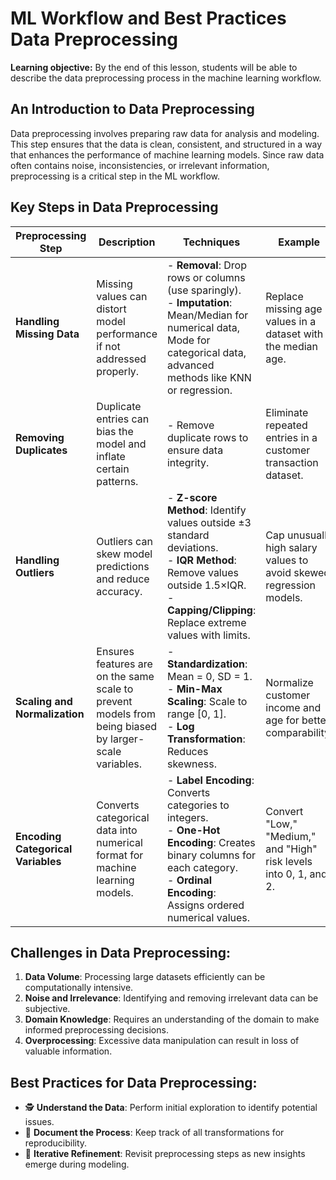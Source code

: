 <h1>
  <span class="headline">ML Workflow and Best Practices</span>
  <span class="subhead">Data Preprocessing</span>
</h1>

**Learning objective:** By the end of this lesson, students will be able to describe the data preprocessing process in the machine learning workflow.

## An Introduction to Data Preprocessing

Data preprocessing involves preparing raw data for analysis and modeling. This step ensures that the data is clean, consistent, and structured in a way that enhances the performance of machine learning models. Since raw data often contains noise, inconsistencies, or irrelevant information, preprocessing is a critical step in the ML workflow.

## Key Steps in Data Preprocessing

| **Preprocessing Step**          | **Description**                                                                                              | **Techniques**                                                                                                 | **Example**                                                |
|----------------------------------|--------------------------------------------------------------------------------------------------------------|---------------------------------------------------------------------------------------------------------------|------------------------------------------------------------|
| **Handling Missing Data**       | Missing values can distort model performance if not addressed properly.                                       | - **Removal**: Drop rows or columns (use sparingly). <br> - **Imputation**: Mean/Median for numerical data, Mode for categorical data, advanced methods like KNN or regression. | Replace missing age values in a dataset with the median age.|
| **Removing Duplicates**          | Duplicate entries can bias the model and inflate certain patterns.                                            | - Remove duplicate rows to ensure data integrity.                                                             | Eliminate repeated entries in a customer transaction dataset. |
| **Handling Outliers**            | Outliers can skew model predictions and reduce accuracy.                                                     | - **Z-score Method**: Identify values outside ±3 standard deviations. <br> - **IQR Method**: Remove values outside 1.5×IQR. <br> - **Capping/Clipping**: Replace extreme values with limits. | Cap unusually high salary values to avoid skewed regression models. |
| **Scaling and Normalization**    | Ensures features are on the same scale to prevent models from being biased by larger-scale variables.         | - **Standardization**: Mean = 0, SD = 1. <br> - **Min-Max Scaling**: Scale to range [0, 1]. <br> - **Log Transformation**: Reduces skewness. | Normalize customer income and age for better comparability. |
| **Encoding Categorical Variables** | Converts categorical data into numerical format for machine learning models.                                 | - **Label Encoding**: Converts categories to integers. <br> - **One-Hot Encoding**: Creates binary columns for each category. <br> - **Ordinal Encoding**: Assigns ordered numerical values. | Convert "Low," "Medium," and "High" risk levels into 0, 1, and 2. |

## Challenges in Data Preprocessing:
1. **Data Volume**: Processing large datasets efficiently can be computationally intensive.
2. **Noise and Irrelevance**: Identifying and removing irrelevant data can be subjective.
3. **Domain Knowledge**: Requires an understanding of the domain to make informed preprocessing decisions.
4. **Overprocessing**: Excessive data manipulation can result in loss of valuable information.

## Best Practices for Data Preprocessing:

- 🕵️ **Understand the Data**: Perform initial exploration to identify potential issues.
- 📝 **Document the Process**: Keep track of all transformations for reproducibility.
- 🔄 **Iterative Refinement**: Revisit preprocessing steps as new insights emerge during modeling.